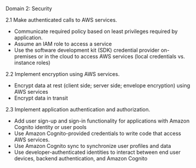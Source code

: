 Domain 2: Security

2.1 Make authenticated calls to AWS services.
* Communicate required policy based on least privileges required by application.
* Assume an IAM role to access a service
* Use the software development kit (SDK) credential provider on-premises or in the cloud to
access AWS services (local credentials vs. instance roles)
  
2.2 Implement encryption using AWS services.
* Encrypt data at rest (client side; server side; envelope encryption) using AWS services
* Encrypt data in transit

2.3 Implement application authentication and authorization.
* Add user sign-up and sign-in functionality for applications with Amazon Cognito identity or
user pools
* Use Amazon Cognito-provided credentials to write code that access AWS services.
* Use Amazon Cognito sync to synchronize user profiles and data
* Use developer-authenticated identities to interact between end user devices, backend
authentication, and Amazon Cognito